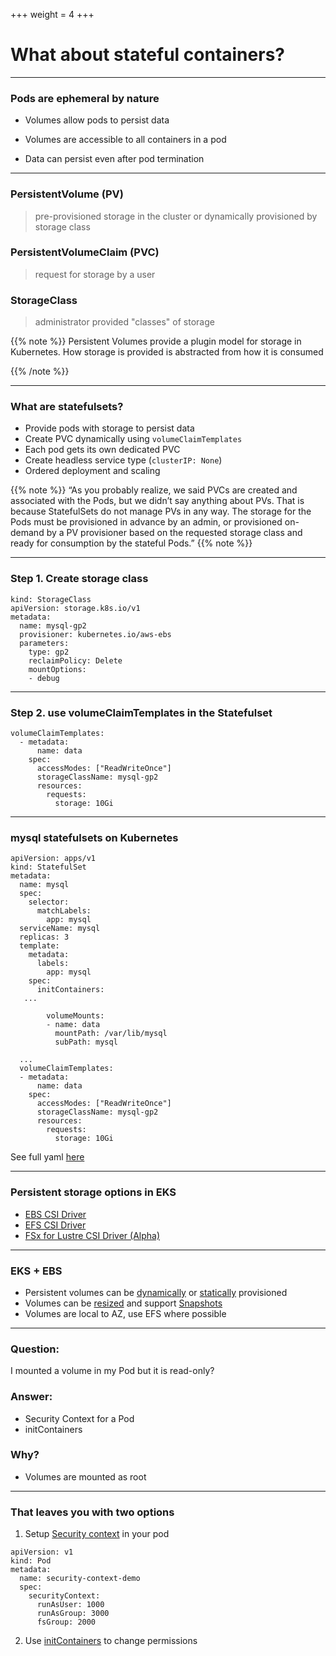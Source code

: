 +++
weight = 4
+++

# What about stateful containers?

---

### Pods are ephemeral by nature 

- Volumes allow pods to persist data

- Volumes are accessible to all containers in a pod

- Data can persist even after pod termination

---

### PersistentVolume (PV) 

> pre-provisioned storage in the cluster or dynamically provisioned by storage class


### PersistentVolumeClaim (PVC)

> request for storage by a user

### StorageClass

> administrator provided "classes" of storage

{{% note %}}
Persistent Volumes provide a plugin model for storage in Kubernetes. How storage is provided is abstracted from how it is consumed

{{% /note %}}

---

### What are statefulsets?
- Provide pods with storage to persist data
- Create PVC dynamically using `volumeClaimTemplates`
- Each pod gets its own dedicated PVC
- Create headless service type (`clusterIP: None`) 
- Ordered deployment and scaling

{{% note %}}
“As you probably realize, we said PVCs are created and associated with the Pods, but we didn’t say anything about PVs. That is because StatefulSets do not manage PVs in any way. The storage for the Pods must be provisioned in advance by an admin, or provisioned on-demand by a PV provisioner based on the requested storage class and ready for consumption by the stateful Pods.”
{{% note %}}

---

### Step 1. Create storage class
```
kind: StorageClass
apiVersion: storage.k8s.io/v1
metadata:
  name: mysql-gp2
  provisioner: kubernetes.io/aws-ebs
  parameters:
    type: gp2
    reclaimPolicy: Delete
    mountOptions:
    - debug
```

---

### Step 2. use volumeClaimTemplates in the Statefulset

```
volumeClaimTemplates:
  - metadata:
      name: data
    spec:
      accessModes: ["ReadWriteOnce"]
      storageClassName: mysql-gp2
      resources:
        requests:
          storage: 10Gi
```

---
### mysql statefulsets on Kubernetes

```
apiVersion: apps/v1
kind: StatefulSet
metadata:
  name: mysql
  spec:
    selector:
      matchLabels:
        app: mysql
  serviceName: mysql
  replicas: 3
  template:
    metadata:
      labels:
        app: mysql
    spec:
      initContainers:
   ...

        volumeMounts:
        - name: data
          mountPath: /var/lib/mysql
          subPath: mysql

  ...
  volumeClaimTemplates:
  - metadata:
      name: data
    spec:
      accessModes: ["ReadWriteOnce"]
      storageClassName: mysql-gp2
      resources:
        requests:
          storage: 10Gi
```
See full yaml [here](https://eksworkshop.com/statefulset/statefulset.files/mysql-statefulset.yml)

---

### Persistent storage options in EKS
- [EBS CSI Driver](https://docs.aws.amazon.com/eks/latest/userguide/ebs-csi.html)
- [EFS CSI Driver](https://docs.aws.amazon.com/eks/latest/userguide/efs-csi.html)
- [FSx for Lustre CSI Driver (Alpha)](https://github.com/kubernetes-sigs/aws-fsx-csi-driver)

---
### EKS + EBS
- Persistent volumes can be [dynamically](https://github.com/kubernetes-sigs/aws-ebs-csi-driver/tree/master/examples/kubernetes/dynamic-provisioning) or 
[statically](https://github.com/kubernetes-sigs/aws-ebs-csi-driver/tree/master/examples/kubernetes/static-provisioning) provisioned
- Volumes can be [resized](https://github.com/kubernetes-sigs/aws-ebs-csi-driver/tree/master/examples/kubernetes/resizing) and support [Snapshots](https://github.com/kubernetes-sigs/aws-ebs-csi-driver/tree/master/examples/kubernetes/snapshot)
- Volumes are local to AZ, use EFS where possible

---

### Question:
I mounted a volume in my Pod but it is read-only?
### Answer:
- Security Context for a Pod
- initContainers
### Why?
- Volumes are mounted as root

---

### That leaves you with two options

1. Setup [Security context](https://kubernetes.io/docs/tasks/configure-pod-container/security-context/) in your pod

```
apiVersion: v1
kind: Pod
metadata:
  name: security-context-demo
  spec:
    securityContext:
      runAsUser: 1000
      runAsGroup: 3000
      fsGroup: 2000
```

2. Use [initContainers](https://kubernetes.io/docs/concepts/workloads/pods/init-containers/) to change permissions
